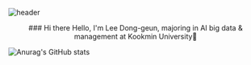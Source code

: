 ![header](https://capsule-render.vercel.app/api?type=Waving&section=header&height=250&text=Hello&fontAlignX=50&fontAlignY=45&color=gradient&fontSize=90&fontColor=ffffff&desc=It's%20Leecarrot%20GitHub)

<div align="center">
### Hi there Hello, I'm Lee Dong-geun, majoring in AI big data & management at Kookmin University👋
</div>

![Anurag's GitHub stats](https://github-readme-stats.vercel.app/api?username=Leecarrot&show_icons=true&theme=radical)

<!--
**Leecarrot/Leecarrot** is a ✨ _special_ ✨ repository because its `README.md` (this file) appears on your GitHub profile.

Here are some ideas to get you started:
- 🔭 I’m currently working on ...
- 🌱 I’m currently learning ...
- 👯 I’m looking to collaborate on ...
- 🤔 I’m looking for help with ...
- 💬 Ask me about ...
- 📫 How to reach me: ...
- 😄 Pronouns: ...
- ⚡ Fun fact: ...
-->
